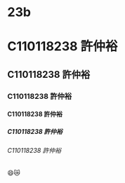 # 23b
# C110118238 許仲裕
## C110118238 許仲裕
### C110118238 許仲裕
#### C110118238 許仲裕
##### C110118238 許仲裕
###### C110118238 許仲裕

😄😿
